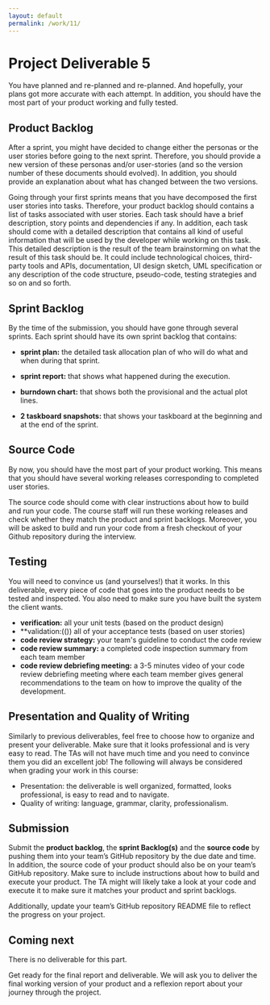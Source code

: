 ```yaml
---
layout: default
permalink: /work/11/
---
```


# Project Deliverable 5

You have planned and re-planned and re-planned. And hopefully, your plans got more accurate with each attempt. In addition, you should have the most part of your product working and fully tested. 

## Product Backlog

After a sprint, you might have decided to change either the personas or the user stories before going to the next sprint. Therefore, you should provide a new version of these personas and/or user-stories (and so the version number of these documents should evolved). In addition, you should provide an explanation about what has changed between the two versions. 

Going through your first sprints means that you have decomposed the first user stories into tasks. Therefore, your product backlog should contains a list of tasks associated with user stories. Each task should have a brief description, story points and dependencies if any. In addition, each task should come with a detailed description that contains all kind of useful information that will be used by the developer while working on this task. This detailed description is the result of the team brainstorming on what the result of this task should be. It could include technological choices, third-party tools and APIs, documentation, UI design sketch, UML specification or any description of the code structure, pseudo-code, testing strategies and so on and so forth.

## Sprint Backlog

By the time of the submission, you should have gone through several sprints. Each sprint should have its own sprint backlog that contains: 

- **sprint plan:** the detailed task allocation plan of who will do what and when during that sprint. 

- **sprint report:** that shows what happened during the execution. 

- **burndown chart:** that shows both the provisional and the actual plot lines. 

- **2 taskboard snapshots:** that shows your taskboard at the beginning and at the end of the sprint. 

## Source Code

By now, you should have the most part of your product working. This means that you should have several working releases corresponding to completed user stories. 

The source code should come with clear instructions about how to build and run your code. The course staff will run these working releases and check whether they match the product and sprint backlogs. Moreover, you will be asked to build and run your code from a fresh checkout of your Github repository during the interview. 

## Testing

You will need to convince us (and yourselves!) that it works. In this deliverable, every piece of code that goes into the product needs to be tested and inspected. You also need to make sure you have built the system the client wants.

- **verification:** all your unit tests (based on the product design)
- **validation:(()) all of your acceptance tests (based on user stories)
- **code review strategy:** your team's guideline to conduct the code review
- **code review summary:** a completed code inspection summary from each team member
- **code review debriefing meeting:** a 3-5 minutes video of your code review debriefing meeting where each team member gives general recommendations to the team on how to improve the quality of the development.

## Presentation and Quality of Writing

Similarly to previous deliverables, feel free to choose how to organize and present your deliverable. Make sure that it looks professional and is very easy to read. The TAs will not have much time and you need to convince them you did an excellent job! The following will always be considered when grading your work in this course:

- Presentation: the deliverable is well organized, formatted, looks professional, is easy to read and to navigate. 
- Quality of writing: language, grammar, clarity, professionalism.

## Submission

Submit the **product backlog**, the **sprint Backlog(s)** and the **source code** by pushing them into your team’s GitHub repository by the due date and time. In addition, the source code of your product should also be on your team’s GitHub repository. Make sure to include instructions about how to build and execute your product. The TA might will likely take a look at your code and execute it to make sure it matches your product and sprint backlogs. 

Additionally, update your team’s GitHub repository README file to reflect the progress on your project. 

## Coming next

There is no deliverable for this part. 

Get ready for the final report and deliverable. We will ask you to deliver the final working version of your product and a reflexion report about your journey through the project. 